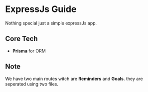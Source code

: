 # ExpressJs Guide
Nothing special just a simple expressJs app.

## Core Tech

- **Prisma** for ORM

## Note
We have two main routes witch are **Reminders** and **Goals**. they are seperated using two files.
